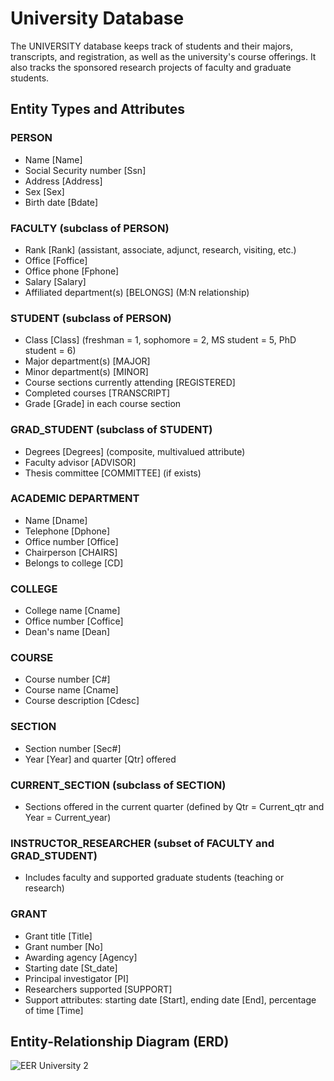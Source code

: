 # University Database

The UNIVERSITY database keeps track of students and their majors, transcripts, and registration, as well as the university's course offerings. It also tracks the sponsored research projects of faculty and graduate students.

## Entity Types and Attributes

### PERSON
- Name [Name]
- Social Security number [Ssn]
- Address [Address]
- Sex [Sex]
- Birth date [Bdate]

### FACULTY (subclass of PERSON)
- Rank [Rank] (assistant, associate, adjunct, research, visiting, etc.)
- Office [Foffice]
- Office phone [Fphone]
- Salary [Salary]
- Affiliated department(s) [BELONGS] (M:N relationship)

### STUDENT (subclass of PERSON)
- Class [Class] (freshman = 1, sophomore = 2, MS student = 5, PhD student = 6)
- Major department(s) [MAJOR]
- Minor department(s) [MINOR]
- Course sections currently attending [REGISTERED]
- Completed courses [TRANSCRIPT]
- Grade [Grade] in each course section

### GRAD_STUDENT (subclass of STUDENT)
- Degrees [Degrees] (composite, multivalued attribute)
- Faculty advisor [ADVISOR]
- Thesis committee [COMMITTEE] (if exists)

### ACADEMIC DEPARTMENT
- Name [Dname]
- Telephone [Dphone]
- Office number [Office]
- Chairperson [CHAIRS]
- Belongs to college [CD]

### COLLEGE
- College name [Cname]
- Office number [Coffice]
- Dean's name [Dean]

### COURSE
- Course number [C#]
- Course name [Cname]
- Course description [Cdesc]

### SECTION
- Section number [Sec#]
- Year [Year] and quarter [Qtr] offered

### CURRENT_SECTION (subclass of SECTION)
- Sections offered in the current quarter (defined by Qtr = Current_qtr and Year = Current_year)

### INSTRUCTOR_RESEARCHER (subset of FACULTY and GRAD_STUDENT)
- Includes faculty and supported graduate students (teaching or research)

### GRANT
- Grant title [Title]
- Grant number [No]
- Awarding agency [Agency]
- Starting date [St_date]
- Principal investigator [PI]
- Researchers supported [SUPPORT]
- Support attributes: starting date [Start], ending date [End], percentage of time [Time]

## Entity-Relationship Diagram (ERD)
![EER University 2](https://github.com/hazemAzzam/university/assets/61450444/41368ef2-c6b7-4ee4-81a6-407874f0c038)
